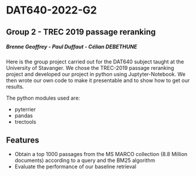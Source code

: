 # DAT640-2022-G2
## Group 2 - TREC 2019 passage reranking
##### Brenne Geoffrey - Paul Duffaut - Célian DEBETHUNE

Here is the group project carried out for the DAT640 subject taught at the University of Stavanger.
We chose the TREC-2019 passage reranking project and developed our project in python using Juptyter-Notebook.
We then wrote our own code to make it presentable and to show how to get our results.

The python modules used are:
- pyterrier
- pandas
- trectools

## Features

- Obtain a top 1000 passages from the MS MARCO collection (8.8 Million documents) according to a query and the BM25 algorithm
- Evaluate the performance of our baseline retrieval
